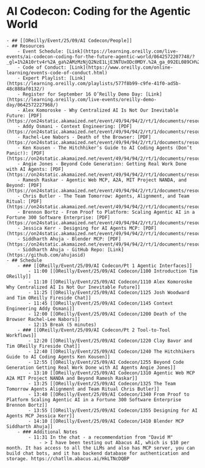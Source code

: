 # AI Codecon: Coding for the Agentic World
	- ## [[OReilly/Event/25/09/AI Codecon/People]]
	- ## Resources
		- Event Schedule: [Link](https://learning.oreilly.com/live-events/ai-codecon-coding-for-the-future-agentic-world/0642572207748/?_gl=1%2A10rtv4r%2A_ga%2AMzMzNjQ2NzE1LjE3NTUxODc0MDY.%2A_ga_092EL089CH%2AczE3NTUxODc0MDUkbzEkZzEkdDE3NTUxODc0MTEkajU0JGwwJGgw)
		- Code of Conduct: [Link](https://www.oreilly.com/online-learning/events-code-of-conduct.html)
		- Expert Playlist: [Link](https://learning.oreilly.com/playlists/577f8b99-c9fe-41f0-ad5b-48c888af0132/)
		- Register for September 16 O’Reilly Demo Day: [Link](https://learning.oreilly.com/live-events/oreilly-demo-day/0642572227968/)
		- Alex Komoroske - Why Centralized AI Is Not Our Inevitable Future: [PDF](https://on24static.akamaized.net/event/49/94/94/2/rt/1/documents/resourceList1757379799741/alexkomoroskewhycentralizedaiisnotourinevitablefuturev21757379799741.pdf)
		- Addy Osmani - Context Engineering: [PDF](https://on24static.akamaized.net/event/49/94/94/2/rt/1/documents/resourceList1757373124706/oreillycontextengineering1757373124706.pdf)
		- Rachel-Lee Nabors - Death of the Browser: [PDF](https://on24static.akamaized.net/event/49/94/94/2/rt/1/documents/resourceList1757128458670/rebirthoftheweboreilly15min1757128458670.pdf)
		- Ken Kousen - The Hitchhiker’s Guide to AI Coding Agents (Don’t Panic!): [PDF](https://on24static.akamaized.net/event/49/94/94/2/rt/1/documents/resourceList1757253031006/kenkousenslidesexport1757253031006.pdf)
		- Angie Jones - Beyond Code Generation: Getting Real Work Done with AI Agents: [PDF](https://on24static.akamaized.net/event/49/94/94/2/rt/1/documents/resourceList1757129649118/angiejonesbeyondcodegeneration1757129649118.pdf)
		- Ramesh Raskar - Agentic Web MCP, A2A, MIT Project NANDA, and Beyond: [PDF](https://on24static.akamaized.net/event/49/94/94/2/rt/1/documents/resourceList1756960833326/raskarberkeleyaug2025final.pdf)
		- Chris Butler - The Team Tomorrow: Agents, Alignment, and Team Ritual: [PDF](https://on24static.akamaized.net/event/49/94/94/2/rt/1/documents/resourceList1757334504676/theteamoftomorrowagentsalignmentandteamritualaicodecon1757334504676.pdf)
		- Brennon Bortz - From Proof to Platform: Scaling Agentic AI in a Fortune 300 Software Enterprise: [PDF](https://on24static.akamaized.net/event/49/94/94/2/rt/1/documents/resourceList1756856589113/oreillyagenticpresentationbrennonbortz1756856589113.pdf)
		- Jessica Kerr - Designing for AI Agents MCP: [PDF](https://on24static.akamaized.net/event/49/94/94/2/rt/1/documents/resourceList1757091679028/mcpdesignfororeillybyjessitron1757091679028.pdf)
		- Siddharth Ahuja - Blender MCP: [PDF](https://on24static.akamaized.net/event/49/94/94/2/rt/1/documents/resourceList1756843783912/siddharthahujablendermcpaicodecon1756843783912.pdf)
		- Siddharth Ahuja - GitHub Repo: [Link](https://github.com/ahujasid)
	- ## Schedule
		- ### [[OReilly/Event/25/09/AI Codecon/Pt 1 Agentic Interfaces]]
			- 11:00 [[OReilly/Event/25/09/AI Codecon/1100 Introduction Tim OReilly]]
			- 11:10 [[OReilly/Event/25/09/AI Codecon/1110 Alex Komoroske Why Centralized AI Is Not Our Inevitable Future]]
			- 11:25 [[OReilly/Event/25/09/AI Codecon/1125 Josh Woodward and Tim OReilly Fireside Chat]]
			- 11:45 [[OReilly/Event/25/09/AI Codecon/1145 Context Engineering Addy Osmani]]
			- 12:00 [[OReilly/Event/25/09/AI Codecon/1200 Death of the Browser Rachel-Lee Nabors]]
			- 12:15 Break (5 minutes)
		- ### [[OReilly/Event/25/09/AI Codecon/Pt 2 Tool-to-Tool Workflows]]
			- 12:20 [[OReilly/Event/25/09/AI Codecon/1220 Clay Bavor and Tim OReilly Fireside Chat]]
			- 12:40 [[OReilly/Event/25/09/AI Codecon/1240 The Hitchhikers Guide to AI Coding Agents Ken Kousen]]
			- 12:55 [[OReilly/Event/25/09/AI Codecon/1255 Beyond Code Generation Getting Real Work Done with AI Agents Angie Jones]]
			- 13:10 [[OReilly/Event/25/09/AI Codecon/1310 Agentic Web MCP A2A MIT Project NANDA and Beyond Ramesh Raskar]]
			- 13:25 [[OReilly/Event/25/09/AI Codecon/1325 The Team Tomorrow Agents Alignment and Team Ritual Chris Butler]]
			- 13:40 [[OReilly/Event/25/09/AI Codecon/1340 From Proof to Platform Scaling Agentic AI in a Fortune 300 Software Enterprise Brennon Bortz]]
			- 13:55 [[OReilly/Event/25/09/AI Codecon/1355 Designing for AI Agents MCP Jessica Kerr]]
			- 14:10 [[OReilly/Event/25/09/AI Codecon/1410 Blender MCP Siddharth Ahuja]]
		- ### Additional Notes
			- 11:31 In the chat - a recommendation from "David M"
				- > I have been testing out Abacus AI, which is $10 per month. It has access to all the LLMs and also has MCP server, you can build chat bots, and it has backend database for authentication and storage. https://chatllm.abacus.ai/HkLTNcDQBP